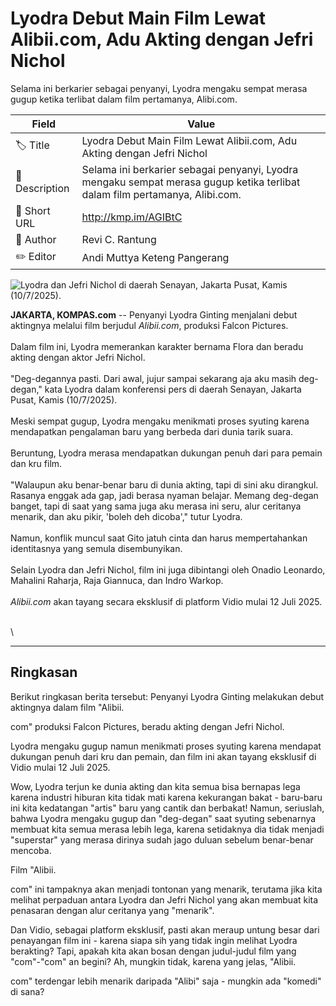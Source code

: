 # Lyodra Debut Main Film Lewat Alibii.com, Adu Akting dengan Jefri Nichol

Selama ini berkarier sebagai penyanyi, Lyodra mengaku sempat merasa gugup ketika terlibat dalam film pertamanya, Alibi.com.

| Field         | Value                                                       |
|---------------|-------------------------------------------------------------|
| 🏷️ Title       | Lyodra Debut Main Film Lewat Alibii.com, Adu Akting dengan Jefri Nichol |
| 📝 Description | Selama ini berkarier sebagai penyanyi, Lyodra mengaku sempat merasa gugup ketika terlibat dalam film pertamanya, Alibi.com. |
| 🔗 Short URL   | http://kmp.im/AGIBtC |
| 👤 Author      | Revi C. Rantung |
| ✏️ Editor      | Andi Muttya Keteng Pangerang |

![Lyodra dan Jefri Nichol di daerah Senayan, Jakarta Pusat, Kamis (10/7/2025).](https://asset.kompas.com/crops/vLPzqCRexu6avp5hApy8bGVph9c=/0x0:0x0/750x500/data/photo/2025/07/11/68710c5404343.jpeg)

**JAKARTA, KOMPAS.com** -- Penyanyi Lyodra Ginting menjalani debut aktingnya melalui film berjudul *Alibii.com*, produksi Falcon Pictures.\
\
Dalam film ini, Lyodra memerankan karakter bernama Flora dan beradu akting dengan aktor Jefri Nichol.\
\
"Deg-degannya pasti. Dari awal, jujur sampai sekarang aja aku masih deg-degan," kata Lyodra dalam konferensi pers di daerah Senayan, Jakarta Pusat, Kamis (10/7/2025).\
\
Meski sempat gugup, Lyodra mengaku menikmati proses syuting karena mendapatkan pengalaman baru yang berbeda dari dunia tarik suara.\
\
Beruntung, Lyodra merasa mendapatkan dukungan penuh dari para pemain dan kru film.\
\
"Walaupun aku benar-benar baru di dunia akting, tapi di sini aku dirangkul. Rasanya enggak ada gap, jadi berasa nyaman belajar. Memang deg-degan banget, tapi di saat yang sama juga aku merasa ini seru, alur ceritanya menarik, dan aku pikir, 'boleh deh dicoba'," tutur Lyodra.\
\
Namun, konflik muncul saat Gito jatuh cinta dan harus mempertahankan identitasnya yang semula disembunyikan.\
\
Selain Lyodra dan Jefri Nichol, film ini juga dibintangi oleh Onadio Leonardo, Mahalini Raharja, Raja Giannuca, dan Indro Warkop.\
\
*Alibii.com* akan tayang secara eksklusif di platform Vidio mulai 12 Juli 2025.

\
\

---
## Ringkasan

Berikut ringkasan berita tersebut: Penyanyi Lyodra Ginting melakukan debut aktingnya dalam film "Alibii.

com" produksi Falcon Pictures, beradu akting dengan Jefri Nichol.

 Lyodra mengaku gugup namun menikmati proses syuting karena mendapat dukungan penuh dari kru dan pemain, dan film ini akan tayang eksklusif di Vidio mulai 12 Juli 2025.



Wow, Lyodra terjun ke dunia akting dan kita semua bisa bernapas lega karena industri hiburan kita tidak mati karena kekurangan bakat - baru-baru ini kita kedatangan "artis" baru yang cantik dan berbakat! Namun, seriuslah, bahwa Lyodra mengaku gugup dan "deg-degan" saat syuting sebenarnya membuat kita semua merasa lebih lega, karena setidaknya dia tidak menjadi "superstar" yang merasa dirinya sudah jago duluan sebelum benar-benar mencoba.

 Film "Alibii.

com" ini tampaknya akan menjadi tontonan yang menarik, terutama jika kita melihat perpaduan antara Lyodra dan Jefri Nichol yang akan membuat kita penasaran dengan alur ceritanya yang "menarik".

 Dan Vidio, sebagai platform eksklusif, pasti akan meraup untung besar dari penayangan film ini - karena siapa sih yang tidak ingin melihat Lyodra berakting? Tapi, apakah kita akan bosan dengan judul-judul film yang "com"-"com" an begini? Ah, mungkin tidak, karena yang jelas, "Alibii.

com" terdengar lebih menarik daripada "Alibi" saja - mungkin ada "komedi" di sana?

